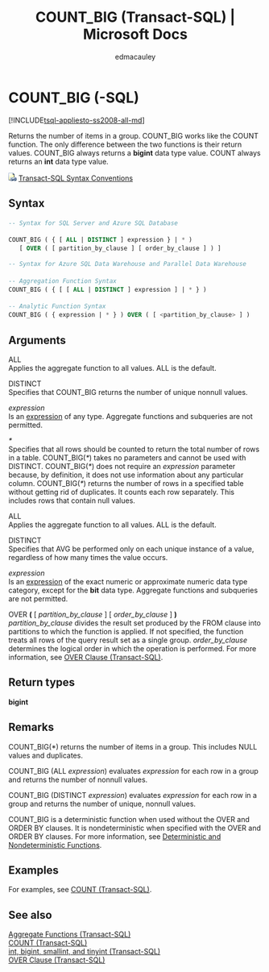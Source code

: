 ﻿---
title: "COUNT_BIG (Transact-SQL) | Microsoft Docs"
ms.custom: ""
ms.date: "07/24/2017"
ms.prod: sql
ms.prod_service: "database-engine, sql-database, sql-data-warehouse, pdw"
ms.component: "t-sql|functions"
ms.reviewer: ""
ms.suite: "sql"
ms.technology: t-sql
ms.tgt_pltfrm: ""
ms.topic: "language-reference"
f1_keywords: 
  - "COUNT_BIG_TSQL"
  - "COUNT_BIG"
dev_langs: 
  - "TSQL"
helpviewer_keywords: 
  - "totals [SQL Server], COUNT_BIG function"
  - "counting items in group"
  - "groups [SQL Server], number of items in"
  - "number of group items"
  - "COUNT_BIG function"
ms.assetid: f2e3601f-487e-4917-bb01-47b1047908cd
caps.latest.revision: 44
author: edmacauley
ms.author: edmaca
manager: craigg
monikerRange: ">= aps-pdw-2016 || = azuresqldb-current || = azure-sqldw-latest || >= sql-server-2016 || = sqlallproducts-allversions"
---
# COUNT_BIG (-SQL)
[!INCLUDE[tsql-appliesto-ss2008-all-md](../../includes/tsql-appliesto-ss2008-all-md.md)]

Returns the number of items in a group. COUNT_BIG works like the COUNT function. The only difference between the two functions is their return values. COUNT_BIG always returns a **bigint** data type value. COUNT always returns an **int** data type value.
  
![Topic link icon](../../database-engine/configure-windows/media/topic-link.gif "Topic link icon") [Transact-SQL Syntax Conventions](../../t-sql/language-elements/transact-sql-syntax-conventions-transact-sql.md)
  
## Syntax  
  
```sql
-- Syntax for SQL Server and Azure SQL Database  
  
COUNT_BIG ( { [ ALL | DISTINCT ] expression } | * )  
   [ OVER ( [ partition_by_clause ] [ order_by_clause ] ) ]  
```  
  
```sql
-- Syntax for Azure SQL Data Warehouse and Parallel Data Warehouse  

-- Aggregation Function Syntax  
COUNT_BIG ( { [ [ ALL | DISTINCT ] expression ] | * } )  
  
-- Analytic Function Syntax  
COUNT_BIG ( { expression | * } ) OVER ( [ <partition_by_clause> ] )  
```  
  
## Arguments  
ALL  
Applies the aggregate function to all values. ALL is the default.
  
DISTINCT  
Specifies that COUNT_BIG returns the number of unique nonnull values.
  
*expression*  
Is an [expression](../../t-sql/language-elements/expressions-transact-sql.md) of any type. Aggregate functions and subqueries are not permitted.
  
*\**  
Specifies that all rows should be counted to return the total number of rows in a table. COUNT_BIG(*\**) takes no parameters and cannot be used with DISTINCT. COUNT_BIG(*\**) does not require an *expression* parameter because, by definition, it does not use information about any particular column. COUNT_BIG(*\**) returns the number of rows in a specified table without getting rid of duplicates. It counts each row separately. This includes rows that contain null values.
  
ALL  
Applies the aggregate function to all values. ALL is the default.
  
DISTINCT  
Specifies that AVG be performed only on each unique instance of a value, regardless of how many times the value occurs.
  
*expression*  
Is an [expression](../../t-sql/language-elements/expressions-transact-sql.md) of the exact numeric or approximate numeric data type category, except for the **bit** data type. Aggregate functions and subqueries are not permitted.
  
OVER **(** [ *partition_by_clause* ] [ *order_by_clause* ] **)**  
*partition_by_clause* divides the result set produced by the FROM clause into partitions to which the function is applied. If not specified, the function treats all rows of the query result set as a single group. *order_by_clause* determines the logical order in which the operation is performed. For more information, see [OVER Clause &#40;Transact-SQL&#41;](../../t-sql/queries/select-over-clause-transact-sql.md).
  
## Return types
**bigint**
  
## Remarks  
COUNT_BIG(*) returns the number of items in a group. This includes NULL values and duplicates.
  
COUNT_BIG (ALL *expression*) evaluates *expression* for each row in a group and returns the number of nonnull values.
  
COUNT_BIG (DISTINCT *expression*) evaluates *expression* for each row in a group and returns the number of unique, nonnull values.
  
COUNT_BIG is a deterministic function when used without the OVER and ORDER BY clauses. It is nondeterministic when specified with the OVER and ORDER BY clauses. For more information, see [Deterministic and Nondeterministic Functions](../../relational-databases/user-defined-functions/deterministic-and-nondeterministic-functions.md).
  
## Examples  
For examples, see [COUNT &#40;Transact-SQL&#41;](../../t-sql/functions/count-transact-sql.md).
  
## See also
[Aggregate Functions &#40;Transact-SQL&#41;](../../t-sql/functions/aggregate-functions-transact-sql.md)  
[COUNT &#40;Transact-SQL&#41;](../../t-sql/functions/count-transact-sql.md)  
[int, bigint, smallint, and tinyint &#40;Transact-SQL&#41;](../../t-sql/data-types/int-bigint-smallint-and-tinyint-transact-sql.md)  
[OVER Clause &#40;Transact-SQL&#41;](../../t-sql/queries/select-over-clause-transact-sql.md)
  
  
